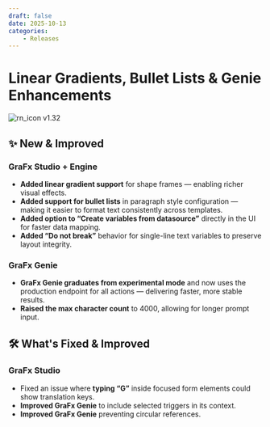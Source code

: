 ```yaml
---
draft: false
date: 2025-10-13
categories: 
    - Releases
---
```


# Linear Gradients, Bullet Lists & Genie Enhancements

![rn_icon](/assets/icon-GraFx-Studio.svg) <span class="version-label">v1.32</span>

## ✨ New & Improved

### GraFx Studio + Engine
- **Added linear gradient support** for shape frames — enabling richer visual effects.  
- **Added support for bullet lists** in paragraph style configuration — making it easier to format text consistently across templates.  
- **Added option to “Create variables from datasource”** directly in the UI for faster data mapping.  
- **Added “Do not break”** behavior for single-line text variables to preserve layout integrity.  

### GraFx Genie
- **GraFx Genie graduates from experimental mode** and now uses the production endpoint for all actions — delivering faster, more stable results.  
- **Raised the max character count** to 4000, allowing for longer prompt input.  

## 🛠️ What's Fixed & Improved

### GraFx Studio
- Fixed an issue where **typing “G”** inside focused form elements could show translation keys.  
- **Improved GraFx Genie** to include selected triggers in its context.  
- **Improved GraFx Genie** preventing circular references.  
